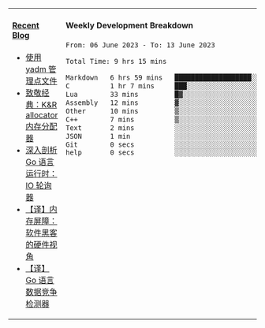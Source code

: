 <table width="960px">
<tr>
<td valign="top" width="50%">

#### <a href="https://www.kongjun18.me" target="_blank">Recent Blog</a>

<!-- BLOG-POST-LIST:START -->
- [使用 yadm 管理点文件](https://kongjun18.github.io/posts/2023/04/07/)
- [致敬经典：K&amp;R allocator 内存分配器](https://kongjun18.github.io/posts/2022/12/12/)
- [深入剖析 Go 语言运行时：IO 轮询器](https://kongjun18.github.io/posts/2022/11/21/)
- [【译】内存屏障：软件黑客的硬件视角](https://kongjun18.github.io/posts/2022/11/03/)
- [【译】Go 语言数据竞争检测器](https://kongjun18.github.io/posts/2022/10/25/)
<!-- BLOG-POST-LIST:END -->

</td>
<td valign="top" width="50%">

#### Weekly Development Breakdown

<!--START_SECTION:waka-->

```txt
From: 06 June 2023 - To: 13 June 2023

Total Time: 9 hrs 15 mins

Markdown   6 hrs 59 mins   ███████████████████░░░░░░   75.66 %
C          1 hr 7 mins     ███░░░░░░░░░░░░░░░░░░░░░░   12.09 %
Lua        33 mins         █▓░░░░░░░░░░░░░░░░░░░░░░░   06.06 %
Assembly   12 mins         ▓░░░░░░░░░░░░░░░░░░░░░░░░   02.30 %
Other      10 mins         ▒░░░░░░░░░░░░░░░░░░░░░░░░   01.86 %
C++        7 mins          ▒░░░░░░░░░░░░░░░░░░░░░░░░   01.32 %
Text       2 mins          ░░░░░░░░░░░░░░░░░░░░░░░░░   00.38 %
JSON       1 min           ░░░░░░░░░░░░░░░░░░░░░░░░░   00.20 %
Git        0 secs          ░░░░░░░░░░░░░░░░░░░░░░░░░   00.08 %
help       0 secs          ░░░░░░░░░░░░░░░░░░░░░░░░░   00.04 %
```

<!--END_SECTION:waka-->
</td>
</tr>

</table>
